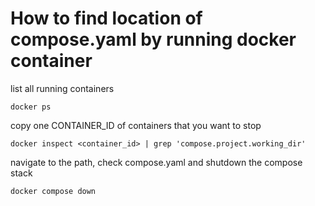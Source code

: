# How to find location of compose.yaml by running docker container

list all running containers
```
docker ps
```
copy one  CONTAINER_ID of containers that you want to stop
```
docker inspect <container_id> | grep 'compose.project.working_dir'
```
navigate to the path, check compose.yaml and shutdown the compose stack

```
docker compose down
```

